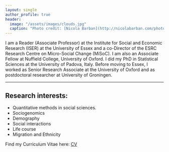 ```yaml
---
layout: single
author_profile: true
header:
  image: "/assets/images/clouds.jpg"
  caption: "Photo credit: [Nicola Barban](http://nicolabarban.com/photography)"
---
```



I am a Reader (Associate Professor) at the Institute for Social and Economic Research (ISER) at the University of Essex and a co-Director of the ESRC Research Centre on Micro-Social Change (MiSoC). I am also an Associate Fellow at Nuffield College, University of Oxford. I did my PhD in Statistical Sciences at the University of Padova, Italy. Before moving to Essex, I worked as Senior Research Associate at the University of Oxford and as postdoctoral researcher at University of Groningen.

***


## Research interests:

* Quantitative methods in social sciences.
* Sociogenomics 
* Demography
* Social interactions
* Life course
* Migration and Ethnicity

Find my Curriculum Vitae here: [CV](Barban_cvAug2018.pdf)



	

